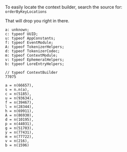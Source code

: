 To easily locate the context builder, search the source for:
  `orderByKeyLocations`

That will drop you right in there.

```
a: unknown;
c: typeof UUID;
u: typeof AppConstants;
f: typeof EventModule;
A: typeof TokenizerHelpers;
d: typeof TokenizerCodec;
m: typeof ContextModule;
v: typeof EphemeralHelpers;
b: typeof LoreEntryHelpers;
```

```
// typeof ContextBuilder
77075

a = n(66657),
s = n.n(a),
c = n(5185),
u = n(93634),
f = n(39467),
l = n(28344),
h = n(69911),
A = n(86930),
d = n(10195),
p = n(44031),
g = n(51703),
y = n(77431),
m = n(77722),
v = n(216),
b = n(1596)
```